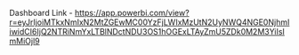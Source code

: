 Dashboard Link - https://app.powerbi.com/view?r=eyJrIjoiMTkxNmIxN2MtZGEwMC00YzFjLWIxMzUtN2UyNWQ4NGE0NjhmIiwidCI6IjQ2NTRiNmYxLTBlNDctNDU3OS1hOGExLTAyZmU5ZDk0M2M3YiIsImMiOjl9
